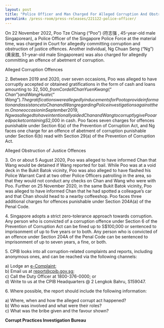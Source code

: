 ```yaml
---
layout: post
title: "Police Officer and Man Charged For Alleged Corruption And Obstruction of Justice"
permalink: /press-room/press-releases/221122-police-officer/
---
```

On 22 November 2022, Poo Tze Chiang (“Poo”) (符志强 , 45-year-old male Singaporean), a Police Officer of the Singapore Police Force at the material time, was charged in Court for allegedly committing corruption and obstruction of justice offences. Another individual, Ng Chuan Seng (“Ng”) (黄泉胜, 51-year-old male Singaporean) was also charged for allegedly committing an offence of abetment of corruption.

Alleged Corruption Offences 

2\. Between 2019 and 2020, over seven occasions, Poo was alleged to have corruptly accepted or obtained gratifications in the form of cash and loans amounting to $32,500, from Cordell Chan Yuen Kwang (“Chan”) and Wang Huate (“Wang”). The gratifications were allegedly inducements for Poo to provide information and assistance to Chan and Wang regarding Police investigations against them. On one occasion in September 2019, Ng was alleged to have intentionally aided Chan and Wang to corruptly give Poo a red packet containing S$2,000 in cash. Poo faces seven charges for offences punishable under Section 6(a) of the Prevention of Corruption Act, and Ng faces one charge for an offence of abetment of corruption punishable under Section 6(b) read with Section 29(a) of the Prevention of Corruption Act.

Alleged Obstruction of Justice Offences

3\. On or about 5 August 2020, Poo was alleged to have informed Chan that Wang would be detained if Wang reported for bail. While Poo was at a void deck in the Bukit Batok vicinity, Poo was also alleged to have flashed his Police Warrant Card at two other Police Officers patrolling in the area, so that they would not conduct any checks on Chan and Wang who were with Poo. Further on 25 November 2020, in the same Bukit Batok vicinity, Poo was alleged to have informed Chan that he had spotted a colleague’s car and that Chan should head to a nearby coffeeshop. Poo faces three additional charges for offences punishable under Section 204A(a) of the Penal Code.

4\. Singapore adopts a strict zero-tolerance approach towards corruption. Any person who is convicted of a corruption offence under Section 6 of the Prevention of Corruption Act can be fined up to S$100,000 or sentenced to imprisonment of up to five years or to both. Any person who is convicted of an offence under Section 204A of the Penal Code can be sentenced to imprisonment of up to seven years, a fine, or both.

5\. CPIB looks into all corruption-related complaints and reports, including anonymous ones, and can be reached via the following channels:

a) Lodge an [e-Complaint](/e-services/e-complaint-for-corrupt-conduct);<br>
b) Email us at <a class="spamspan" href="mailto:report@cpib.gov.sg">report@cpib.gov.sg</a>;<br />
c) Call the Duty Officer at 1800-376-0000; or<br />
d) Write to us at the CPIB Headquarters @ 2 Lengkok Bahru, S159047.

6\. Where possible, the report should include the following information:

a) Where, when and how the alleged corrupt act happened?<br />
b) Who was involved and what were their roles?<br />
c) What was the bribe given and the favour shown?

**Corrupt Practices Investigation Bureau**
